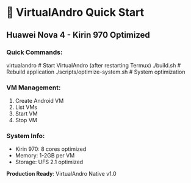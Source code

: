 # 🚀 VirtualAndro Quick Start
## Huawei Nova 4 - Kirin 970 Optimized

### Quick Commands:
virtualandro          # Start VirtualAndro (after restarting Termux)
./build.sh           # Rebuild application
./scripts/optimize-system.sh  # System optimization

### VM Management:
1. Create Android VM
2. List VMs  
3. Start VM
4. Stop VM

### System Info:
- Kirin 970: 8 cores optimized
- Memory: 1-2GB per VM
- Storage: UFS 2.1 optimized

**Production Ready**: VirtualAndro Native v1.0
